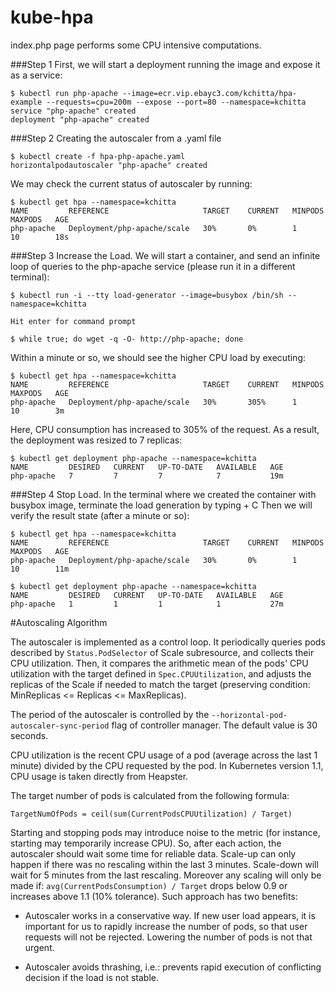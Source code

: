 # kube-hpa
index.php page performs some CPU intensive computations.

###Step 1
First, we will start a deployment running the image and expose it as a service:
```
$ kubectl run php-apache --image=ecr.vip.ebayc3.com/kchitta/hpa-example --requests=cpu=200m --expose --port=80 --namespace=kchitta
service "php-apache" created
deployment "php-apache" created
```

###Step 2
Creating the autoscaler from a .yaml file
```
$ kubectl create -f hpa-php-apache.yaml
horizontalpodautoscaler "php-apache" created
```

We may check the current status of autoscaler by running:
```
$ kubectl get hpa --namespace=kchitta
NAME         REFERENCE                     TARGET    CURRENT   MINPODS   MAXPODS   AGE
php-apache   Deployment/php-apache/scale   30%       0%        1         10        18s
```

###Step 3
Increase the Load. We will start a container, and send an infinite loop of queries to the php-apache service (please run it in a different terminal):
```
$ kubectl run -i --tty load-generator --image=busybox /bin/sh --namespace=kchitta

Hit enter for command prompt

$ while true; do wget -q -O- http://php-apache; done
```

Within a minute or so, we should see the higher CPU load by executing:
```
$ kubectl get hpa --namespace=kchitta
NAME         REFERENCE                     TARGET    CURRENT   MINPODS   MAXPODS   AGE
php-apache   Deployment/php-apache/scale   30%       305%      1         10        3m
```

Here, CPU consumption has increased to 305% of the request. As a result, the deployment was resized to 7 replicas:
```
$ kubectl get deployment php-apache --namespace=kchitta
NAME         DESIRED   CURRENT   UP-TO-DATE   AVAILABLE   AGE
php-apache   7         7         7            7           19m
```

###Step 4
Stop Load. In the terminal where we created the container with busybox image, terminate the load generation by typing <Ctrl> + C
Then we will verify the result state (after a minute or so):

```
$ kubectl get hpa --namespace=kchitta
NAME         REFERENCE                     TARGET    CURRENT   MINPODS   MAXPODS   AGE
php-apache   Deployment/php-apache/scale   30%       0%        1         10        11m

$ kubectl get deployment php-apache --namespace=kchitta
NAME         DESIRED   CURRENT   UP-TO-DATE   AVAILABLE   AGE
php-apache   1         1         1            1           27m
```



#Autoscaling Algorithm

The autoscaler is implemented as a control loop. It periodically queries pods described by `Status.PodSelector` of Scale subresource, and collects their CPU utilization. Then, it compares the arithmetic mean of the pods' CPU utilization with the target defined in `Spec.CPUUtilization`, and adjusts the replicas of the Scale if needed to match the target (preserving condition: MinReplicas <= Replicas <= MaxReplicas).

The period of the autoscaler is controlled by the `--horizontal-pod-autoscaler-sync-period` flag of controller manager. The default value is 30 seconds.

CPU utilization is the recent CPU usage of a pod (average across the last 1 minute) divided by the CPU requested by the pod. In Kubernetes version 1.1, CPU usage is taken directly from Heapster.

The target number of pods is calculated from the following formula:

```TargetNumOfPods = ceil(sum(CurrentPodsCPUUtilization) / Target)```

Starting and stopping pods may introduce noise to the metric (for instance, starting may temporarily increase CPU). So, after each action, the autoscaler should wait some time for reliable data. Scale-up can only happen if there was no rescaling within the last 3 minutes. Scale-down will wait for 5 minutes from the last rescaling. Moreover any scaling will only be made if: `avg(CurrentPodsConsumption) / Target` drops below 0.9 or increases above 1.1 (10% tolerance). Such approach has two benefits:

* Autoscaler works in a conservative way. If new user load appears, it is important for us to rapidly increase the number of pods, so that user requests will not be rejected. Lowering the number of pods is not that urgent.

* Autoscaler avoids thrashing, i.e.: prevents rapid execution of conflicting decision if the load is not stable.
